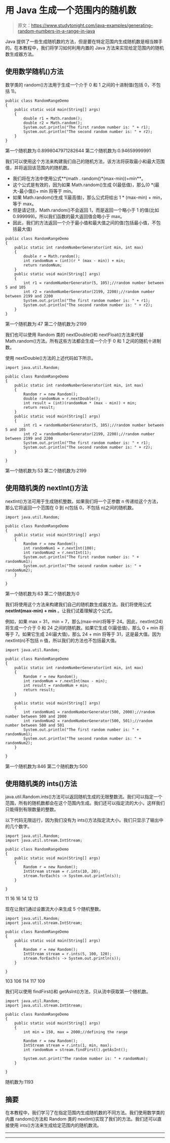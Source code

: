 # 用 Java 生成一个范围内的随机数

> 原文：<https://www.studytonight.com/java-examples/generating-random-numbers-in-a-range-in-java>

Java 提供了一些生成随机数的方法，但是要在特定范围内生成随机数是相当棘手的。在本教程中，我们将学习如何利用内置的 Java 方法来实现给定范围内的随机数生成器方法。

## 使用数学随机()方法

数学类的 random()方法用于生成一个介于 0 和 1 之间的十进制值(包括 0，不包括 1)。

```
public class RandomRangeDemo
{
	public static void main(String[] args)
	{
		double r1 = Math.random();
		double r2 = Math.random();
		System.out.println("The first random number is: " + r1);
		System.out.println("The second random number is: " + r2);
	}
}
```

第一个随机数为:0.8998047971282644
第二个随机数为:0.94659999991

我们可以使用这个方法来构建我们自己的随机方法，该方法将获取最小和最大范围值，并将返回该范围内的随机数。

*   我们将在方法中使用公式**(math . random()*(max-min))+min**。
*   这个公式是有效的，因为如果 Math.random()生成 0(最低值)，那么(0 *(最大-最小值))+ min 将等于 min。
*   如果 Math.random()生成 1(最高值)，那么公式将给出 1 * (max-min) + min，等于 max。
*   但是请记住，Math.random()不会返回 1，而是返回一个略小于 1 的值(比如 0.999999)。所以我们函数的最大返回值会略小于 max。
*   因此，我们的方法返回一个介于最小值和最大值之间的值(包括最小值，不包括最大值)

```
public class RandomRangeDemo
{
	public static int randomNumberGenerator(int min, int max)
	{
		double r = Math.random();
		int randomNum = (int)(r * (max - min)) + min;
		return randomNum;
	}
	public static void main(String[] args)
	{
		int r1 = randomNumberGenerator(5, 105);//random number between 5 and 105
		int r2 = randomNumberGenerator(2199, 2200);//random number between 2199 and 2200
		System.out.println("The first random number is: " + r1);
		System.out.println("The second random number is: " + r2);
	}
} 
```

第一个随机数为:47
第二个随机数为:2199

我们也可以使用 Random 类的 nextDouble()和 nextFloat()方法来代替 Math.random()方法。所有这些方法都会生成一个介于 0 和 1 之间的随机十进制数。

使用 nextDouble()方法的上述代码如下所示。

```
import java.util.Random;

public class RandomRangeDemo
{
	public static int randomNumberGenerator(int min, int max)
	{
		Random r = new Random();
		double randomNum = r.nextDouble();
		int result = (int)(randomNum * (max - min)) + min;
		return result;
	}
	public static void main(String[] args)
	{
		int r1 = randomNumberGenerator(5, 105);//random number between 5 and 105
		int r2 = randomNumberGenerator(2199, 2200);//random number between 2199 and 2200
		System.out.println("The first random number is: " + r1);
		System.out.println("The second random number is: " + r2);
	}

}
```

第一个随机数为:53
第二个随机数为:2199

## 使用随机类的 nextInt()方法

nextInt()方法可用于生成随机整数。如果我们将一个正参数 n 传递给这个方法，那么它将返回一个范围在 0 到 n(包括 0，不包括 n)之间的随机数。

```
import java.util.Random;

public class RandomRangeDemo
{
	public static void main(String[] args)
	{
		Random r = new Random();
		int randomNum1 = r.nextInt(100);
		int randomNum2 = r.nextInt(1);
		System.out.println("The first random number is: " + randomNum1);
		System.out.println("The second random number is: " + randomNum2);
	}

} 
```

第一个随机数为:63
第二个随机数为:0

我们将使用这个方法来构建我们自己的随机数生成器方法。我们将使用公式 **nextInt(max-min) + min** 。让我们试着理解这个公式。

例如，如果 max = 31，min = 7，那么(max-min)将等于 24。因此，nextInt(24)将生成一个介于 0 和 24 之间的随机数。如果它生成 0(最低值)，那么 0 + min 将等于 7。如果它生成 24(最大值)，那么 24 + min 将等于 31，这是最大值。因为 nextInt(n)不包括 n 值，所以我们的方法也不包括最大值。

```
import java.util.Random;

public class RandomRangeDemo
{
	public static int randomNumberGenerator(int min, int max)
	{
		Random r = new Random();
		int randomNum = r.nextInt(max - min);
		int result = randomNum + min;
		return result;
	}

	public static void main(String[] args)
	{
		int randomNum1 = randomNumberGenerator(500, 2000);//random number between 500 and 2000
		int randomNum2 = randomNumberGenerator(500, 501);//random number between 500 and 501
		System.out.println("The first random number is: " + randomNum1);
		System.out.println("The second random number is: " + randomNum2);
	}

} 
```

第一个随机数为:846
第二个随机数为:500

## 使用随机类的 ints()方法

java.util.Random.ints()方法可以返回随机生成的无限整数流。我们可以指定一个范围，所有的随机数都会在这个范围内生成。我们还可以指定流的大小，这样我们只能得到有限数量的整数。

以下代码无限运行，因为我们没有为 ints()方法指定流大小。我们只显示了输出中的几个数字。

```
import java.util.Random;
import java.util.stream.IntStream;

public class RandomRangeDemo
{	
	public static void main(String[] args)
	{
		Random r = new Random();
		IntStream stream = r.ints(10, 20);
		stream.forEach(s -> System.out.println(s));
	}

} 
```

11
16
16
14
12
13

现在让我们通过设置流大小来生成 5 个随机整数。

```
import java.util.Random;
import java.util.stream.IntStream;

public class RandomRangeDemo
{	
	public static void main(String[] args)
	{
		Random r = new Random();
		IntStream stream = r.ints(5, 100, 120);
		stream.forEach(s -> System.out.println(s));
	}

} 
```

103
106
114
117
109

我们可以使用 findFirst()和 getAsInt()方法，只从流中获取第一个随机数。

```
import java.util.Random;
import java.util.stream.IntStream;

public class RandomRangeDemo
{	
	public static void main(String[] args)
	{
		int min = 150, max = 2000;//defining the range

		Random r = new Random();
		IntStream stream = r.ints(1, min, max);
		int randomNum = stream.findFirst().getAsInt();

		System.out.print("The random number is: " + randomNum);
	}

} 
```

随机数为:1193

## 摘要

在本教程中，我们学习了在指定范围内生成随机数的不同方法。我们使用数学类的内置 random()方法和 Random 类的 nextInt()实现了我们的方法。我们还可以直接使用 ints()方法来生成给定范围内的随机数流。

* * *

* * *